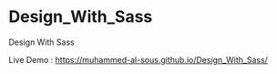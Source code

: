 # Design_With_Sass
 Design With Sass


Live Demo : 
https://muhammed-al-sous.github.io/Design_With_Sass/
